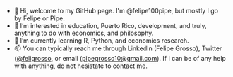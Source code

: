 - 👋 Hi, welcome to my GitHub page. I'm @felipe100pipe, but mostly I go by Felipe or Pipe. 
- 👀 I’m interested in education, Puerto Rico, development, and truly, anything to do with economics, and philosophy. 
- 🌱 I’m currently learning R, Python, and economics research. 
- 📫 You can typically reach me through LinkedIn (Felipe Grosso), Twitter ([@feligrosso](https://twitter.com/feligrosso), or email (pipegrosso10@gmail.com). If I can be of any help with anything, do not hesistate to contact me. 
